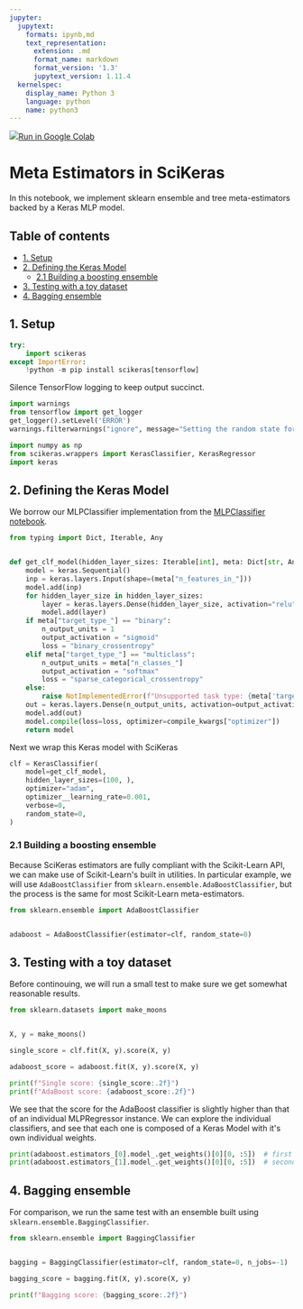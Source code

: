 ```yaml
---
jupyter:
  jupytext:
    formats: ipynb,md
    text_representation:
      extension: .md
      format_name: markdown
      format_version: '1.3'
      jupytext_version: 1.11.4
  kernelspec:
    display_name: Python 3
    language: python
    name: python3
---
```


<!-- #raw -->
<a href="https://colab.research.google.com/github/adriangb/scikeras/blob/docs-deploy/refs/heads/master/notebooks/Meta_Estimators.ipynb"><img src="https://www.tensorflow.org/images/colab_logo_32px.png">Run in Google Colab</a>
<!-- #endraw -->

# Meta Estimators in SciKeras

In this notebook, we implement sklearn ensemble and tree meta-estimators backed by a Keras MLP model.

## Table of contents

* [1. Setup](#1.-Setup)
* [2. Defining the Keras Model](#2.-Defining-the-Keras-Model)
  * [2.1 Building a boosting ensemble](#2.1-Building-a-boosting-ensemble)
* [3. Testing with a toy dataset](#3.-Testing-with-a-toy-dataset)
* [4. Bagging ensemble](#4.-Bagging-ensemble)

## 1. Setup

```python
try:
    import scikeras
except ImportError:
    !python -m pip install scikeras[tensorflow]
```

Silence TensorFlow logging to keep output succinct.

```python
import warnings
from tensorflow import get_logger
get_logger().setLevel('ERROR')
warnings.filterwarnings("ignore", message="Setting the random state for TF")
```

```python
import numpy as np
from scikeras.wrappers import KerasClassifier, KerasRegressor
import keras
```

## 2. Defining the Keras Model

We borrow our MLPClassifier implementation from the [MLPClassifier notebook](https://colab.research.google.com/github/adriangb/scikeras/blob/master/notebooks/MLPClassifier_and_MLPRegressor.ipynb).

```python
from typing import Dict, Iterable, Any


def get_clf_model(hidden_layer_sizes: Iterable[int], meta: Dict[str, Any], compile_kwargs: Dict[str, Any]):
    model = keras.Sequential()
    inp = keras.layers.Input(shape=(meta["n_features_in_"]))
    model.add(inp)
    for hidden_layer_size in hidden_layer_sizes:
        layer = keras.layers.Dense(hidden_layer_size, activation="relu")
        model.add(layer)
    if meta["target_type_"] == "binary":
        n_output_units = 1
        output_activation = "sigmoid"
        loss = "binary_crossentropy"
    elif meta["target_type_"] == "multiclass":
        n_output_units = meta["n_classes_"]
        output_activation = "softmax"
        loss = "sparse_categorical_crossentropy"
    else:
        raise NotImplementedError(f"Unsupported task type: {meta['target_type_']}")
    out = keras.layers.Dense(n_output_units, activation=output_activation)
    model.add(out)
    model.compile(loss=loss, optimizer=compile_kwargs["optimizer"])
    return model
```

Next we wrap this Keras model with SciKeras

```python
clf = KerasClassifier(
    model=get_clf_model,
    hidden_layer_sizes=(100, ),
    optimizer="adam",
    optimizer__learning_rate=0.001,
    verbose=0,
    random_state=0,
)
```

### 2.1 Building a boosting ensemble

Because SciKeras estimators are fully compliant with the Scikit-Learn API, we can make use of Scikit-Learn's built in utilities. In particular example, we will use `AdaBoostClassifier` from `sklearn.ensemble.AdaBoostClassifier`, but the process is the same for most Scikit-Learn meta-estimators.


```python
from sklearn.ensemble import AdaBoostClassifier


adaboost = AdaBoostClassifier(estimator=clf, random_state=0)
```

## 3. Testing with a toy dataset

Before continouing, we will run a small test to make sure we get somewhat reasonable results.


```python
from sklearn.datasets import make_moons


X, y = make_moons()

single_score = clf.fit(X, y).score(X, y)

adaboost_score = adaboost.fit(X, y).score(X, y)

print(f"Single score: {single_score:.2f}")
print(f"AdaBoost score: {adaboost_score:.2f}")
```

We see that the score for the AdaBoost classifier is slightly higher than that of an individual MLPRegressor instance. We can explore the individual classifiers, and see that each one is composed of a Keras Model with it's own individual weights.


```python
print(adaboost.estimators_[0].model_.get_weights()[0][0, :5])  # first sub-estimator
print(adaboost.estimators_[1].model_.get_weights()[0][0, :5])  # second sub-estimator
```

## 4. Bagging ensemble

For comparison, we run the same test with an ensemble built using `sklearn.ensemble.BaggingClassifier`.

```python
from sklearn.ensemble import BaggingClassifier


bagging = BaggingClassifier(estimator=clf, random_state=0, n_jobs=-1)

bagging_score = bagging.fit(X, y).score(X, y)

print(f"Bagging score: {bagging_score:.2f}")
```

